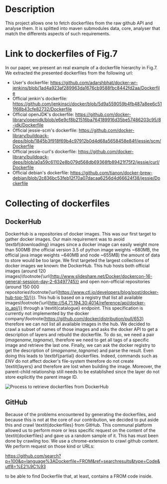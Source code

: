 # Description

This project allows one to fetch dockerfiles from the raw github API and analyse them.
It is splitted into maven submodules data, core, analyser that match the differents aspects of such requirements.

# Link to dockerfiles of Fig.7

In our paper, we present an real example of a dockerfile hierarchy in Fig.7. We extracted the presented dockerfiles from the following url:

- User's dockerfile: https://github.com/adarshbhat/docker-wr-jenkins/blob/1ad4a923af289963da1676cb9588fbc8442fd2aa/Dockerfile
- Official jenkin's dockerfile: https://github.com/jenkinsci/docker/blob/5d9a559059b4fb487a8ee6c511f68b43cfe82732/Dockerfile
- Official openJDK's dockerfile: https://github.com/docker-library/openjdk/blob/e6e9cf8b21516ba764189916d35be57486203c95/8-jdk/Dockerfile
- Official jessie-scm's dockerfile: https://github.com/docker-library/buildpack-deps/blob/1845b3f918f69b4c97912b0d4d68a5658458e84f/jessie/scm/Dockerfile
- Official jessie-curl's dockerfile: https://github.com/docker-library/buildpack-deps/blob/a0a59c61102e8b079d568db69368fb89421f75f2/jessie/curl/Dockerfile
- Official debian's dockerfile: https://github.com/tianon/docker-brew-debian/blob/2c836bc53feb12f70a07dacaa6256d4d66624f38/jessie/Dockerfile

# Collecting of dockerfiles

## DockerHub

DockerHub is a repositories of docker images. This was our first target to gather docker images.
Our main requirement was to  avoid \textbf{downloading} images since a docker image can easily weight more than 500MB (the official version 3.5 of python image  weights ~680MB, the official java image weights ~640MB and node ~655MB) the amount of data to store would be too large. We first targeted the largest collections of docker images we known: the DockerHub. This hub hosts both official images (around 120 images)\footnote{\url{http://www.slideshare.net/Docker/dockercon-16-general-session-day-2-63497745}} and open non-official repositories (around 150 000 repositories\footnote{\url{https://www.ctl.io/developers/blog/post/docker-hub-top-10/}}). This hub is based on a registry that list all available images\footnote{\url{http://54.71.194.30:4014/reference/api/docker-io_api/}} through a \textit{catalogue} endpoint. This specification is currently not implemented by the docker company\footnote{https://github.com/docker/distribution/pull/653} therefore we can not list all available images in the hub. We decided to crawl a subset of names of those images and asks the docker API to get a description of layers and rebuild the dockerfile. To do so, we need a pair $(image name, tag name)$, therefore we need to get all tags of a specific image and retrieve the last one. Finally, we can ask the docker registry to get the description of $(image name, tag name)$ and parse the result. Even doing this leads to \textbf{partial} dockerfiles. Indeed, commands such as $ENV$ do not affect docker's file-system therefore do not create \textit{layers} and therefore are lost when building the image. Moreover, the parent-child relationship still needs to be established since the layer do not store explicitly the parent image ID.

![Process to retrieve dockerfiles from DockerHub](DockerImageToDockerFile.png)


## GitHub

Because of the problems encountered by generating the dockerfiles, and because this is not at the core of our contribution, we decided to put aside this and crawl \textit{dockerfiles} from GitHub. This communal platform allowed us to perform more or less specific request on the content of the \textit{dockerfiles} and gave us a random sample of it. This has must been done by crawling too.
We use a chrome-extension to crawl github content. We perform request on those kind or URLs:

https://github.com/search?p=100&q=language%3ADockerfile+FROM&ref=searchresults&type=Code&utf8=%E2%9C%93

to be able to find Dockerfile that, at least, contains a FROM code inside.
